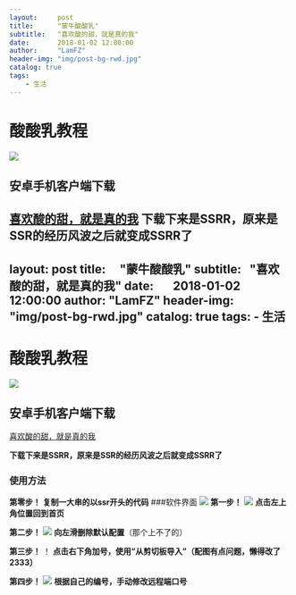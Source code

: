```yaml
---
layout:     post
title:      "蒙牛酸酸乳"
subtitle:   "喜欢酸的甜，就是真的我"
date:       2018-01-02 12:00:00
author:     "LamFZ"
header-img: "img/post-bg-rwd.jpg"
catalog: true
tags:
    - 生活
---
```

# 酸酸乳教程
![](https://timgsa.baidu.com/timg?image&quality=80&size=b9999_10000&sec=1517311828880&di=bbf2618851d149b36452502764092803&imgtype=0&src=http%3A%2F%2Fnews.gbicom.cn%2Fuploads%2Fallimg%2F140919%2F49_140919112204_1_lit.jpg)
## 安卓手机客户端下载
[喜欢酸的甜，就是真的我](https://github.com/linfangzhi/MY_first_personal_website/raw/master/SSRR.apk)
**下载下来是SSRR，原来是SSR的经历风波之后就变成SSRR了**
---
layout:     post
title:      "蒙牛酸酸乳"
subtitle:   "喜欢酸的甜，就是真的我"
date:       2018-01-02 12:00:00
author:     "LamFZ"
header-img: "img/post-bg-rwd.jpg"
catalog: true
tags:
    - 生活
---
# 酸酸乳教程
![](https://timgsa.baidu.com/timg?image&quality=80&size=b9999_10000&sec=1517311828880&di=bbf2618851d149b36452502764092803&imgtype=0&src=http%3A%2F%2Fnews.gbicom.cn%2Fuploads%2Fallimg%2F140919%2F49_140919112204_1_lit.jpg)
## 安卓手机客户端下载
[喜欢酸的甜，就是真的我](https://github.com/linfangzhi/MY_first_personal_website/raw/master/SSRR.apk)

**下载下来是SSRR，原来是SSR的经历风波之后就变成SSRR了**

### 使用方法
**第零步！**
**复制一大串的以ssr开头的代码**
###软件界面
![](http://ww3.sinaimg.cn/large/0060lm7Tly1fnyqb91lxtj30u01hcacr.jpg)
**第一步！**
![](http://ww4.sinaimg.cn/large/0060lm7Tly1fnyqh83h72j30go0quwh0.jpg)
**点击左上角位置回到首页**

**第二步！**
![](http://ww1.sinaimg.cn/large/0060lm7Tly1fnyqh82lpnj30gg0pqq45.jpg)
**向左滑删除默认配置**（那个上不了的）

**第三步！**
！[](http://ww1.sinaimg.cn/large/0060lm7Tly1fnyqh846gtj30gb0s8ju4.jpg)
**点击右下角加号，使用“从剪切板导入”（配图有点问题，懒得改了2333）**

**第四步！**
![](http://ww4.sinaimg.cn/large/0060lm7Tly1fnyqomuamtj30gi0rw40r.jpg)
**根据自己的编号，手动修改远程端口号**
